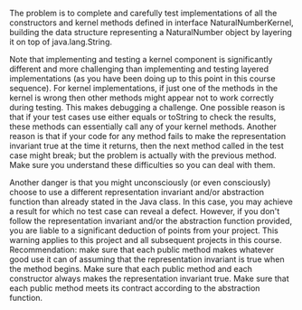 The problem is to complete and carefully test implementations of all the constructors and kernel methods defined in interface NaturalNumberKernel, building the data structure representing a NaturalNumber object by layering it on top of java.lang.String.

Note that implementing and testing a kernel component is significantly different and more challenging than implementing and testing layered implementations (as you have been doing up to this point in this course sequence). For kernel implementations, if just one of the methods in the kernel is wrong then other methods might appear not to work correctly during testing. This makes debugging a challenge. One possible reason is that if your test cases use either equals or toString to check the results, these methods can essentially call any of your kernel methods. Another reason is that if your code for any method fails to make the representation invariant true at the time it returns, then the next method called in the test case might break; but the problem is actually with the previous method. Make sure you understand these difficulties so you can deal with them.

Another danger is that you might unconsciously (or even consciously) choose to use a different representation invariant and/or abstraction function than already stated in the Java class. In this case, you may achieve a result for which no test case can reveal a defect. However, if you don't follow the representation invariant and/or the abstraction function provided, you are liable to a significant deduction of points from your project. This warning applies to this project and all subsequent projects in this course. Recommendation: make sure that each public method makes whatever good use it can of assuming that the representation invariant is true when the method begins. Make sure that each public method and each constructor always makes the representation invariant true. Make sure that each public method meets its contract according to the abstraction function.

